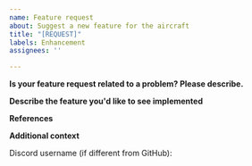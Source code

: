 ```yaml
---
name: Feature request
about: Suggest a new feature for the aircraft
title: "[REQUEST]"
labels: Enhancement
assignees: ''

---
```


<!-- ⚠⚠ Do not delete this issue template! ⚠⚠ -->
<!-- Issues that do not use the issue template are likely to be ignored and closed. -->


**Is your feature request related to a problem? Please describe.**
<!-- A clear and concise description of what the problem is. Ex. I'm always frustrated when [...] -->


**Describe the feature you'd like to see implemented**
<!-- A clear and concise description of what you want to happen. -->


**References**
<!-- If possible, give references to the real aircraft to help us develop the feature. -->


**Additional context**
<!-- Add any other context about the feature request here. -->

<!-- You may optionally provide your discord username, so that we may contact you directly about the issue. -->
Discord username (if different from GitHub):
